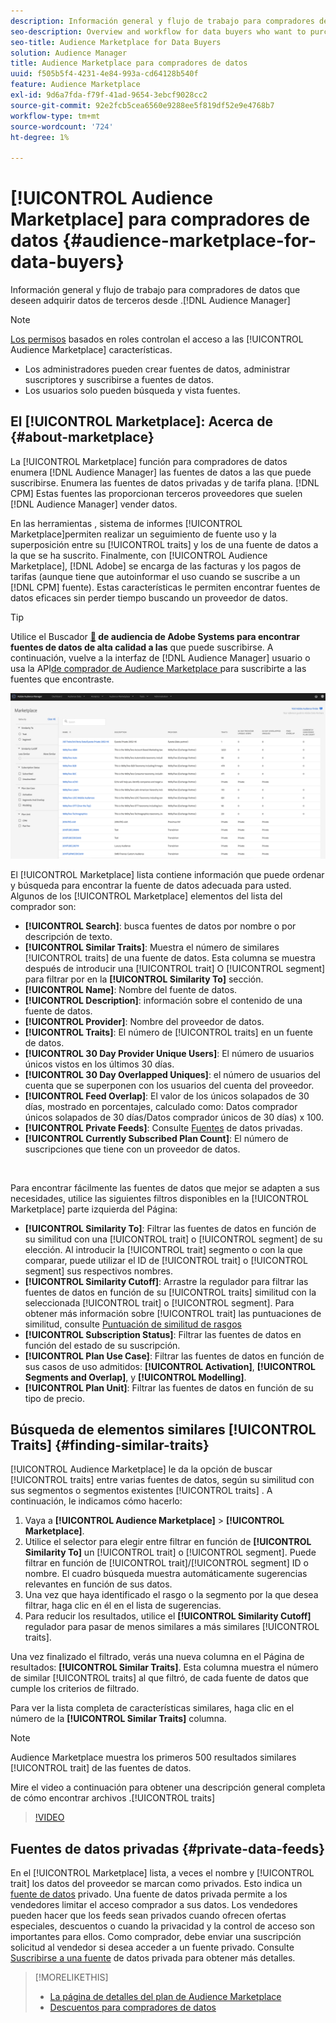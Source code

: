 ```yaml
---
description: Información general y flujo de trabajo para compradores de datos que desean adquirir datos de terceros desde Audience Manager
seo-description: Overview and workflow for data buyers who want to purchase third-party data from within Audience Manager
seo-title: Audience Marketplace for Data Buyers
solution: Audience Manager
title: Audience Marketplace para compradores de datos
uuid: f505b5f4-4231-4e84-993a-cd64128b540f
feature: Audience Marketplace
exl-id: 9d6a7fda-f79f-41ad-9654-3ebcf9028cc2
source-git-commit: 92e2fcb5cea6560e9288ee5f819df52e9e4768b7
workflow-type: tm+mt
source-wordcount: '724'
ht-degree: 1%

---
```


# [!UICONTROL Audience Marketplace] para compradores de datos {#audience-marketplace-for-data-buyers}

Información general y flujo de trabajo para compradores de datos que deseen adquirir datos de terceros desde .[!DNL Audience Manager]

>[!NOTE]
>[Los permisos](../../../reporting/reports-dashboard.md) basados en roles controlan el acceso a las [!UICONTROL Audience Marketplace] características.
>
>* Los administradores pueden crear fuentes de datos, administrar suscriptores y suscribirse a fuentes de datos.
>* Los usuarios solo pueden búsqueda y vista fuentes.

## El [!UICONTROL Marketplace]: Acerca de {#about-marketplace}

La [!UICONTROL Marketplace] función para compradores de datos enumera [!DNL Audience Manager] las fuentes de datos a las que puede suscribirse. Enumera las fuentes de datos privadas y de tarifa plana. [!DNL CPM] Estas fuentes las proporcionan terceros proveedores que suelen [!DNL Audience Manager] vender datos.

En las herramientas , sistema de informes [!UICONTROL Marketplace]permiten realizar un seguimiento de fuente uso y la superposición entre su [!UICONTROL traits] y los de una fuente de datos a la que se ha suscrito. Finalmente, con [!UICONTROL Audience Marketplace], [!DNL Adobe] se encarga de las facturas y los pagos de tarifas (aunque tiene que autoinformar el uso cuando se suscribe a un [!DNL CPM] fuente). Estas características le permiten encontrar fuentes de datos eficaces sin perder tiempo buscando un proveedor de datos.

>[!TIP]
>
>Utilice el Buscador **[&#128279;](https://www.adobe-audience-finder.com/) de audiencia de Adobe Systems para encontrar fuentes de datos de alta calidad a las** que puede suscribirse. A continuación, vuelve a la interfaz de [!DNL Audience Manager] usuario o usa la API[&#x200B; de comprador de Audience Marketplace &#x200B;](https://bank.demdex.com/portal/swagger/index.html#/Audience_Marketplace_Buyer_API)para suscribirte a las fuentes que encontraste.

![Descripción general de comprador-marketplace](assets/buyer-marketplace-overview.png)

El [!UICONTROL Marketplace] lista contiene información que puede ordenar y búsqueda para encontrar la fuente de datos adecuada para usted. Algunos de los [!UICONTROL Marketplace] elementos del lista del comprador son:

* **[!UICONTROL Search]**: busca fuentes de datos por nombre o por descripción de texto.
* **[!UICONTROL Similar Traits]**: Muestra el número de similares [!UICONTROL traits] de una fuente de datos. Esta columna se muestra después de introducir una [!UICONTROL trait] O [!UICONTROL segment] para filtrar por en la **[!UICONTROL Similarity To]** sección.
* **[!UICONTROL Name]**: Nombre del fuente de datos.
* **[!UICONTROL Description]**: información sobre el contenido de una fuente de datos.
* **[!UICONTROL Provider]**: Nombre del proveedor de datos.
* **[!UICONTROL Traits]**: El número de [!UICONTROL traits] en un fuente de datos.
* **[!UICONTROL 30 Day Provider Unique Users]**: El número de usuarios únicos vistos en los últimos 30 días.
* **[!UICONTROL 30 Day Overlapped Uniques]**: el número de usuarios del cuenta que se superponen con los usuarios del cuenta del proveedor.
* **[!UICONTROL Feed Overlap]**: El valor de los únicos solapados de 30 días, mostrado en porcentajes, calculado como: Datos comprador únicos solapados de 30 días/Datos comprador únicos de 30 días) x 100.
* **[!UICONTROL Private Feeds]**: Consulte [Fuentes](../../../features/audience-marketplace/marketplace-private-feeds.md) de datos privadas.
* **[!UICONTROL Currently Subscribed Plan Count]**: El número de suscripciones que tiene con un proveedor de datos.

 

Para encontrar fácilmente las fuentes de datos que mejor se adapten a sus necesidades, utilice las siguientes filtros disponibles en la [!UICONTROL Marketplace] parte izquierda del Página:

* **[!UICONTROL Similarity To]**: Filtrar las fuentes de datos en función de su similitud con una [!UICONTROL trait] o [!UICONTROL segment] de su elección. Al introducir la [!UICONTROL trait] segmento o con la que comparar, puede utilizar el ID de [!UICONTROL trait] o [!UICONTROL segment] sus respectivos nombres.
* **[!UICONTROL Similarity Cutoff]**: Arrastre la regulador para filtrar las fuentes de datos en función de su [!UICONTROL traits] similitud con la seleccionada [!UICONTROL trait] o [!UICONTROL segment]. Para obtener más información sobre [!UICONTROL trait] las puntuaciones de similitud, consulte [Puntuación de similitud de rasgos](../../segments/trait-recommendations.md#trait-similarity-score)
* **[!UICONTROL Subscription Status]**: Filtrar las fuentes de datos en función del estado de su suscripción.
* **[!UICONTROL Plan Use Case]**: Filtrar las fuentes de datos en función de sus casos de uso admitidos: **[!UICONTROL Activation]**, **[!UICONTROL Segments and Overlap]**, y **[!UICONTROL Modelling]**.
* **[!UICONTROL Plan Unit]**: Filtrar las fuentes de datos en función de su tipo de precio.

## Búsqueda de elementos similares [!UICONTROL Traits] {#finding-similar-traits}

[!UICONTROL Audience Marketplace] le da la opción de buscar [!UICONTROL traits] entre varias fuentes de datos, según su similitud con sus segmentos o segmentos existentes [!UICONTROL traits] . A continuación, le indicamos cómo hacerlo:

1. Vaya a **[!UICONTROL Audience Marketplace]** > **[!UICONTROL Marketplace]**.
2. Utilice el selector para elegir entre filtrar en función de **[!UICONTROL Similarity To]** un [!UICONTROL trait] o [!UICONTROL segment]. Puede filtrar en función de [!UICONTROL trait]/[!UICONTROL segment] ID o nombre. El cuadro búsqueda muestra automáticamente sugerencias relevantes en función de sus datos.
3. Una vez que haya identificado el rasgo o la segmento por la que desea filtrar, haga clic en él en el lista de sugerencias.
4. Para reducir los resultados, utilice el **[!UICONTROL Similarity Cutoff]** regulador para pasar de menos similares a más similares [!UICONTROL traits].

Una vez finalizado el filtrado, verás una nueva columna en el Página de resultados: **[!UICONTROL Similar Traits]**. Esta columna muestra el número de similar [!UICONTROL traits] al que filtró, de cada fuente de datos que cumple los criterios de filtrado.

Para ver la lista completa de características similares, haga clic en el número de la **[!UICONTROL Similar Traits]** columna.

>[!NOTE]
>
> Audience Marketplace muestra los primeros 500 resultados similares [!UICONTROL trait] de las fuentes de datos.

Mire el video a continuación para obtener una descripción general completa de cómo encontrar archivos .[!UICONTROL traits]

>[!VIDEO](https://video.tv.adobe.com/v/29370/)

## Fuentes de datos privadas {#private-data-feeds}

En el [!UICONTROL Marketplace] lista, a veces el nombre y [!UICONTROL trait] los datos del proveedor se marcan como privados. Esto indica un [fuente de datos](../../../features/audience-marketplace/marketplace-private-feeds.md) privado. Una fuente de datos privada permite a los vendedores limitar el acceso comprador a sus datos. Los vendedores pueden hacer que los feeds sean privados cuando ofrecen ofertas especiales, descuentos o cuando la privacidad y la control de acceso son importantes para ellos. Como comprador, debe enviar una suscripción solicitud al vendedor si desea acceder a un fuente privado. Consulte [Suscribirse a una fuente](../../../features/audience-marketplace/marketplace-data-buyers/marketplace-manage-subscriptions.md#subscript-private-data-feed) de datos privada para obtener más detalles.

>[!MORELIKETHIS]
>
>* [La página de detalles del plan de Audience Marketplace](../../../features/audience-marketplace/marketplace-data-buyers/marketplace-manage-subscriptions.md#marketplace-buyer-details)
>* [Descuentos para compradores de datos](../../../features/audience-marketplace/marketplace-data-buyers/marketplace-manage-subscriptions.md#buyer-discount)
